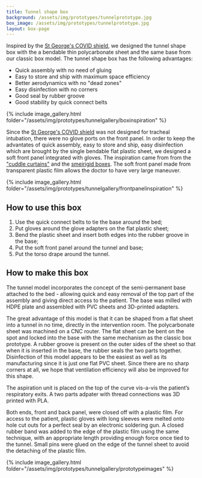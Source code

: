 ```yaml
---
title: Tunnel shape box
background: /assets/img/prototypes/tunnelprototype.jpg
box_image: /assets/img/prototypes/tunnelprototype.jpg
layout: box-page
---
```


Inspired by the [St George's COVID shield](https://paretoux.github.io/boxes/2020-05-11-covidshield.html), we designed the tunnel shape box with the a bendable thin polycarbonate sheet and the same base from our classic box model. The tunnel shape box has the following advantages:

* Quick assembly with no need of gluing
* Easy to store and ship with maximum space efficiency
* Better aerodynamics with no "dead zones"
* Easy disinfection with no corners
* Good seal by rubber groove
* Good stability by quick connect belts

{% include image_gallery.html folder="/assets/img/prototypes/tunnelgallery/boxinspiration" %}

Since the [St George's COVID shield](https://paretoux.github.io/boxes/2020-05-11-covidshield.html) was not designed for tracheal intubation, there were no glove ports on the front panel. In order to keep the advantates of quick assembly, easy to store and ship, easy disinfection which are brought by the single bendable flat plastic sheet, we designed a soft front panel integrated with gloves. The inspiration came from from the ["cuddle curtains"](https://www.cnbc.com/2020/07/02/cuddle-curtains-are-going-global-amid-the-coronavirus-pandemic.html) and the [smeirigid boxes](https://paretoux.github.io/boxes/2020-05-08-Covidbox.html). The soft front panel made from transparent plastic film allows the doctor to have very large maneuver.

{% include image_gallery.html folder="/assets/img/prototypes/tunnelgallery/frontpanelinspiration" %}

## How to use this box

1. Use the quick connect belts to tie the base around the bed;
2. Put gloves around the glove adapters on the flat plastic sheet;
3. Bend the plastic sheet and insert both edges into the rubber groove in the base;
4. Put the soft front panel around the tunnel and base;
5. Put the torso drape around the tunnel.

## How to make this box

The tunnel model incorporates the concept of the semi-permanent base attached to the bed - allowing quick and easy removal of the top part of the assembly and giving direct access to the patient. The base was milled with HDPE plate and assembled with PVC sheets and 3D-printed adapters.

The great advantage of this model is that it can be shaped from a flat sheet into a tunnel in no time, directly in the intervention room. The polycarbonate sheet was machined on a CNC router. The flat sheet can be bent on the spot and locked into the base with the same mechanism as the classic box prototype. A rubber groove is present on the outer sides of the sheet so that when it is inserted in the base, the rubber seals the two parts together. Disinfection of this model appears to be the easiest as well as its manufacturing since it is just one flat PVC sheet. Since there are no sharp corners at all, we hope that ventilation efficiency will also be improved for this shape. 

The aspiration unit is placed on the top of the curve vis-a-vis the patient’s respiratory exits. A two parts adpater with thread connections was 3D printed with PLA. 

Both ends, front and back panel, were closed off with a plastic film. For access to the patient, plastic gloves with long sleeves were melted onto hole cut outs for a perfect seal by an electronic soldering gun. A closed rubber band was added to the edge of the plastic film using the same technique, with an appropriate length providing enough force once tied to the tunnel. Small pins were glued on the edge of the tunnel sheet to avoid the detaching of the plastic film.

{% include image_gallery.html folder="/assets/img/prototypes/tunnelgallery/prototypeimages" %}